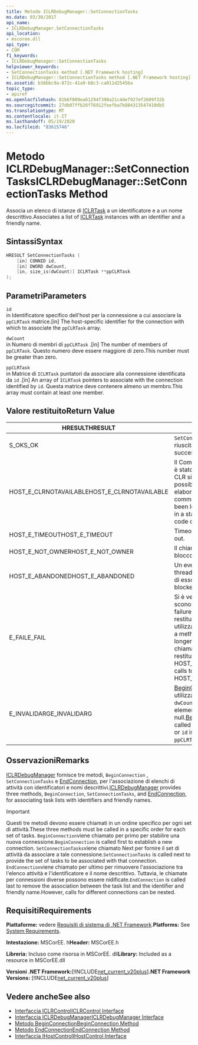```yaml
---
title: Metodo ICLRDebugManager::SetConnectionTasks
ms.date: 03/30/2017
api_name:
- ICLRDebugManager.SetConnectionTasks
api_location:
- mscoree.dll
api_type:
- COM
f1_keywords:
- ICLRDebugManager::SetConnectionTasks
helpviewer_keywords:
- SetConnectionTasks method [.NET Framework hosting]
- ICLRDebugManager::SetConnectionTasks method [.NET Framework hosting]
ms.assetid: b38bbc9a-872c-41a9-b8c3-ca011d25456a
topic_type:
- apiref
ms.openlocfilehash: 81b6f009ea61294f398a21c4def927ef2609f32b
ms.sourcegitcommit: 27db07ffb26f76912feefba7b884313547410db5
ms.translationtype: MT
ms.contentlocale: it-IT
ms.lasthandoff: 05/19/2020
ms.locfileid: "83615746"
---
```

# <a name="iclrdebugmanagersetconnectiontasks-method"></a><span data-ttu-id="fdf4b-102">Metodo ICLRDebugManager::SetConnectionTasks</span><span class="sxs-lookup"><span data-stu-id="fdf4b-102">ICLRDebugManager::SetConnectionTasks Method</span></span>
<span data-ttu-id="fdf4b-103">Associa un elenco di istanze di [ICLRTask](iclrtask-interface.md) a un identificatore e a un nome descrittivo.</span><span class="sxs-lookup"><span data-stu-id="fdf4b-103">Associates a list of [ICLRTask](iclrtask-interface.md) instances with an identifier and a friendly name.</span></span>  
  
## <a name="syntax"></a><span data-ttu-id="fdf4b-104">Sintassi</span><span class="sxs-lookup"><span data-stu-id="fdf4b-104">Syntax</span></span>  
  
```cpp  
HRESULT SetConnectionTasks (  
    [in] CONNID id,  
    [in] DWORD dwCount,  
    [in, size_is(dwCount)] ICLRTask **ppCLRTask  
);  
```  
  
## <a name="parameters"></a><span data-ttu-id="fdf4b-105">Parametri</span><span class="sxs-lookup"><span data-stu-id="fdf4b-105">Parameters</span></span>  
 `id`  
 <span data-ttu-id="fdf4b-106">in Identificatore specifico dell'host per la connessione a cui associare la `ppCLRTask` matrice.</span><span class="sxs-lookup"><span data-stu-id="fdf4b-106">[in] The host-specific identifier for the connection with which to associate the `ppCLRTask` array.</span></span>  
  
 `dwCount`  
 <span data-ttu-id="fdf4b-107">in Numero di membri di `ppCLRTask` .</span><span class="sxs-lookup"><span data-stu-id="fdf4b-107">[in] The number of members of `ppCLRTask`.</span></span> <span data-ttu-id="fdf4b-108">Questo numero deve essere maggiore di zero.</span><span class="sxs-lookup"><span data-stu-id="fdf4b-108">This number must be greater than zero.</span></span>  
  
 `ppCLRTask`  
 <span data-ttu-id="fdf4b-109">in Matrice di `ICLRTask` puntatori da associare alla connessione identificata da `id` .</span><span class="sxs-lookup"><span data-stu-id="fdf4b-109">[in] An array of `ICLRTask` pointers to associate with the connection identified by `id`.</span></span> <span data-ttu-id="fdf4b-110">Questa matrice deve contenere almeno un membro.</span><span class="sxs-lookup"><span data-stu-id="fdf4b-110">This array must contain at least one member.</span></span>  
  
## <a name="return-value"></a><span data-ttu-id="fdf4b-111">Valore restituito</span><span class="sxs-lookup"><span data-stu-id="fdf4b-111">Return Value</span></span>  
  
|<span data-ttu-id="fdf4b-112">HRESULT</span><span class="sxs-lookup"><span data-stu-id="fdf4b-112">HRESULT</span></span>|<span data-ttu-id="fdf4b-113">Description</span><span class="sxs-lookup"><span data-stu-id="fdf4b-113">Description</span></span>|  
|-------------|-----------------|  
|<span data-ttu-id="fdf4b-114">S_OK</span><span class="sxs-lookup"><span data-stu-id="fdf4b-114">S_OK</span></span>|<span data-ttu-id="fdf4b-115">`SetConnectionTasks`la restituzione è riuscita.</span><span class="sxs-lookup"><span data-stu-id="fdf4b-115">`SetConnectionTasks` returned successfully.</span></span>|  
|<span data-ttu-id="fdf4b-116">HOST_E_CLRNOTAVAILABLE</span><span class="sxs-lookup"><span data-stu-id="fdf4b-116">HOST_E_CLRNOTAVAILABLE</span></span>|<span data-ttu-id="fdf4b-117">Il Common Language Runtime (CLR) non è stato caricato in un processo oppure CLR si trova in uno stato in cui non è possibile eseguire codice gestito o elaborare la chiamata correttamente.</span><span class="sxs-lookup"><span data-stu-id="fdf4b-117">The common language runtime (CLR) has not been loaded into a process, or the CLR is in a state in which it cannot run managed code or process the call successfully.</span></span>|  
|<span data-ttu-id="fdf4b-118">HOST_E_TIMEOUT</span><span class="sxs-lookup"><span data-stu-id="fdf4b-118">HOST_E_TIMEOUT</span></span>|<span data-ttu-id="fdf4b-119">Timeout della chiamata.</span><span class="sxs-lookup"><span data-stu-id="fdf4b-119">The call timed out.</span></span>|  
|<span data-ttu-id="fdf4b-120">HOST_E_NOT_OWNER</span><span class="sxs-lookup"><span data-stu-id="fdf4b-120">HOST_E_NOT_OWNER</span></span>|<span data-ttu-id="fdf4b-121">Il chiamante non è il proprietario del blocco.</span><span class="sxs-lookup"><span data-stu-id="fdf4b-121">The caller does not own the lock.</span></span>|  
|<span data-ttu-id="fdf4b-122">HOST_E_ABANDONED</span><span class="sxs-lookup"><span data-stu-id="fdf4b-122">HOST_E_ABANDONED</span></span>|<span data-ttu-id="fdf4b-123">Un evento è stato annullato mentre un thread bloccato o Fiber era in attesa su di esso.</span><span class="sxs-lookup"><span data-stu-id="fdf4b-123">An event was canceled while a blocked thread or fiber was waiting on it.</span></span>|  
|<span data-ttu-id="fdf4b-124">E_FAIL</span><span class="sxs-lookup"><span data-stu-id="fdf4b-124">E_FAIL</span></span>|<span data-ttu-id="fdf4b-125">Si è verificato un errore irreversibile sconosciuto.</span><span class="sxs-lookup"><span data-stu-id="fdf4b-125">An unknown catastrophic failure occurred.</span></span> <span data-ttu-id="fdf4b-126">Dopo che un metodo restituisce E_FAIL, CLR non è più utilizzabile all'interno del processo.</span><span class="sxs-lookup"><span data-stu-id="fdf4b-126">After a method returns E_FAIL, the CLR is no longer usable within the process.</span></span> <span data-ttu-id="fdf4b-127">Le chiamate successive ai metodi di hosting restituiscono HOST_E_CLRNOTAVAILABLE.</span><span class="sxs-lookup"><span data-stu-id="fdf4b-127">Subsequent calls to hosting methods return HOST_E_CLRNOTAVAILABLE.</span></span>|  
|<span data-ttu-id="fdf4b-128">E_INVALIDARG</span><span class="sxs-lookup"><span data-stu-id="fdf4b-128">E_INVALIDARG</span></span>|<span data-ttu-id="fdf4b-129">[BeginConnection](iclrdebugmanager-beginconnection-method.md) non è stato chiamato utilizzando questo valore di `id` , oppure `dwCount` o `id` è zero oppure uno degli elementi di `ppCLRTask` è null.</span><span class="sxs-lookup"><span data-stu-id="fdf4b-129">[BeginConnection](iclrdebugmanager-beginconnection-method.md) has not been called using this value of `id`, or `dwCount` or `id` is zero, or one of the elements of `ppCLRTask` is null.</span></span>|  
  
## <a name="remarks"></a><span data-ttu-id="fdf4b-130">Osservazioni</span><span class="sxs-lookup"><span data-stu-id="fdf4b-130">Remarks</span></span>  
 <span data-ttu-id="fdf4b-131">[ICLRDebugManager](../../../../docs/framework/unmanaged-api/hosting/iclrdebugmanager-interface.md) fornisce tre metodi, `BeginConnection` , `SetConnectionTasks` e [EndConnection](iclrdebugmanager-endconnection-method.md), per l'associazione di elenchi di attività con identificatori e nomi descrittivi.</span><span class="sxs-lookup"><span data-stu-id="fdf4b-131">[ICLRDebugManager](../../../../docs/framework/unmanaged-api/hosting/iclrdebugmanager-interface.md) provides three methods, `BeginConnection`, `SetConnectionTasks`, and [EndConnection](iclrdebugmanager-endconnection-method.md), for associating task lists with identifiers and friendly names.</span></span>  
  
> [!IMPORTANT]
> <span data-ttu-id="fdf4b-132">Questi tre metodi devono essere chiamati in un ordine specifico per ogni set di attività.</span><span class="sxs-lookup"><span data-stu-id="fdf4b-132">These three methods must be called in a specific order for each set of tasks.</span></span> <span data-ttu-id="fdf4b-133">`BeginConnection`viene chiamato per primo per stabilire una nuova connessione.</span><span class="sxs-lookup"><span data-stu-id="fdf4b-133">`BeginConnection` is called first to establish a new connection.</span></span> <span data-ttu-id="fdf4b-134">`SetConnectionTasks`viene chiamato Next per fornire il set di attività da associare a tale connessione.</span><span class="sxs-lookup"><span data-stu-id="fdf4b-134">`SetConnectionTasks` is called next to provide the set of tasks to be associated with that connection.</span></span> <span data-ttu-id="fdf4b-135">`EndConnection`viene chiamato per ultimo per rimuovere l'associazione tra l'elenco attività e l'identificatore e il nome descrittivo. Tuttavia, le chiamate per connessioni diverse possono essere nidificate.</span><span class="sxs-lookup"><span data-stu-id="fdf4b-135">`EndConnection` is called last to remove the association between the task list and the identifier and friendly name.However, calls for different connections can be nested.</span></span>  
  
## <a name="requirements"></a><span data-ttu-id="fdf4b-136">Requisiti</span><span class="sxs-lookup"><span data-stu-id="fdf4b-136">Requirements</span></span>  
 <span data-ttu-id="fdf4b-137">**Piattaforme:** vedere [Requisiti di sistema di .NET Framework](../../get-started/system-requirements.md).</span><span class="sxs-lookup"><span data-stu-id="fdf4b-137">**Platforms:** See [System Requirements](../../get-started/system-requirements.md).</span></span>  
  
 <span data-ttu-id="fdf4b-138">**Intestazione:** MSCorEE. h</span><span class="sxs-lookup"><span data-stu-id="fdf4b-138">**Header:** MSCorEE.h</span></span>  
  
 <span data-ttu-id="fdf4b-139">**Libreria:** Incluso come risorsa in MSCorEE. dll</span><span class="sxs-lookup"><span data-stu-id="fdf4b-139">**Library:** Included as a resource in MSCorEE.dll</span></span>  
  
 <span data-ttu-id="fdf4b-140">**Versioni .NET Framework:**[!INCLUDE[net_current_v20plus](../../../../includes/net-current-v20plus-md.md)]</span><span class="sxs-lookup"><span data-stu-id="fdf4b-140">**.NET Framework Versions:** [!INCLUDE[net_current_v20plus](../../../../includes/net-current-v20plus-md.md)]</span></span>  
  
## <a name="see-also"></a><span data-ttu-id="fdf4b-141">Vedere anche</span><span class="sxs-lookup"><span data-stu-id="fdf4b-141">See also</span></span>

- [<span data-ttu-id="fdf4b-142">Interfaccia ICLRControl</span><span class="sxs-lookup"><span data-stu-id="fdf4b-142">ICLRControl Interface</span></span>](iclrcontrol-interface.md)
- [<span data-ttu-id="fdf4b-143">Interfaccia ICLRDebugManager</span><span class="sxs-lookup"><span data-stu-id="fdf4b-143">ICLRDebugManager Interface</span></span>](iclrdebugmanager-interface.md)
- [<span data-ttu-id="fdf4b-144">Metodo BeginConnection</span><span class="sxs-lookup"><span data-stu-id="fdf4b-144">BeginConnection Method</span></span>](iclrdebugmanager-beginconnection-method.md)
- [<span data-ttu-id="fdf4b-145">Metodo EndConnection</span><span class="sxs-lookup"><span data-stu-id="fdf4b-145">EndConnection Method</span></span>](iclrdebugmanager-endconnection-method.md)
- [<span data-ttu-id="fdf4b-146">Interfaccia IHostControl</span><span class="sxs-lookup"><span data-stu-id="fdf4b-146">IHostControl Interface</span></span>](ihostcontrol-interface.md)
